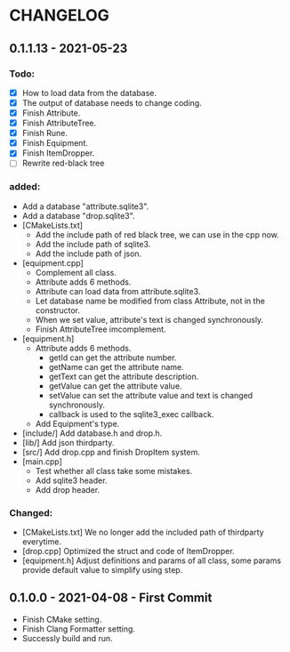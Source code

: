 # CHANGELOG

## 0.1.1.13 - 2021-05-23

### Todo:
- [x] How to load data from the database.
- [x] The output of database needs to change coding.
- [x] Finish Attribute.
- [x] Finish AttributeTree.
- [x] Finish Rune.
- [x] Finish Equipment.
- [x] Finish ItemDropper.
- [ ] Rewrite red-black tree

### added:
- Add a database "attribute.sqlite3".
- Add a database "drop.sqlite3".
- [CMakeLists.txt]
  - Add the include path of red black tree, we can use in the cpp now.
  - Add the include path of sqlite3.
  - Add the include path of json.
- [equipment.cpp]
  - Complement all class.
  - Attribute adds 6 methods.
  - Attribute can load data from attribute.sqlite3.
  - Let database name be modified from class Attribute, not in the constructor.
  - When we set value, attribute's text is changed synchronously.
  - Finish AttributeTree imcomplement.
- [equipment.h] 
    - Attribute adds 6 methods.
        - getId can get the attribute number.
        - getName can get the attribute name.
        - getText can get the attribute description.
        - getValue can get the attribute value.
        - setValue can set the attribute value and text is changed synchronously.
        - callback is used to the sqlite3_exec callback.
    - Add Equipment's type.
- [include/] Add database.h and drop.h.
- [lib/] Add json thirdparty.
- [src/] Add drop.cpp and finish DropItem system.
- [main.cpp] 
  - Test whether all class take some mistakes.
  - Add sqlite3 header.
  - Add drop header.

### Changed:
- [CMakeLists.txt] We no longer add the included path of thirdparty everytime.
- [drop.cpp] Optimized the struct and code of ItemDropper.
- [equipment.h] Adjust definitions and params of all class, some params provide default value to simplify using step.

## 0.1.0.0 - 2021-04-08 - First Commit
- Finish CMake setting.
- Finish Clang Formatter setting.
- Successly build and run. 